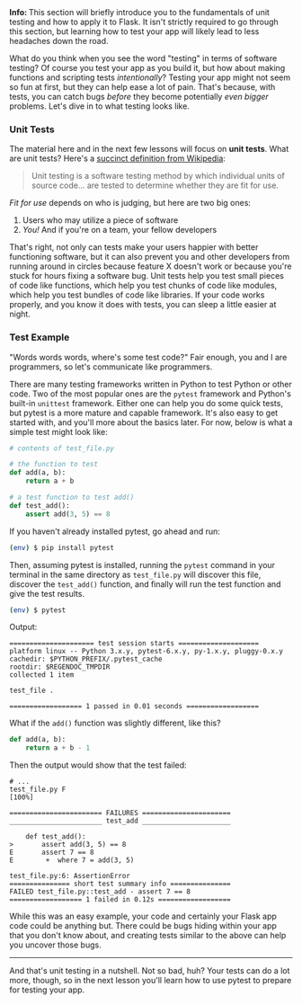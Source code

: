 <div class="alert alert-info" role="alert"><b>Info: </b>This section will briefly introduce you to the fundamentals of unit testing and how to apply it to Flask. It isn't strictly required to go through this section, but learning how to test your app will likely lead to less headaches down the road.</div>

What do you think when you see the word "testing" in terms of software testing? Of course you test your app as you build it, but how about making functions and scripting tests *intentionally*? Testing your app might not seem so fun at first, but they can help ease a lot of pain. That's because, with tests, you can catch bugs *before* they become potentially *even bigger* problems. Let's dive in to what testing looks like.

### Unit Tests

The material here and in the next few lessons will focus on **unit tests**. What are unit tests? Here's a [succinct definition from Wikipedia](https://en.wikipedia.org/wiki/Unit_testing):

> Unit testing is a software testing method by which individual units of source code... are tested to determine whether they are fit for use.

*Fit for use* depends on who is judging, but here are two big ones:

1. Users who may utilize a piece of software
2. *You!* And if you're on a team, your fellow developers

That's right, not only can tests make your users happier with better functioning software, but it can also prevent you and other developers from running around in circles because feature X doesn't work or because you're stuck for hours fixing a software bug. Unit tests help you test small pieces of code like functions, which help you test chunks of code like modules, which help you test bundles of code like libraries. If your code works properly, and you know it does with tests, you can sleep a little easier at night.

### Test Example

"Words words words, where's some test code?" Fair enough, you and I are programmers, so let's communicate like programmers.

There are many testing frameworks written in Python to test Python or other code. Two of the most popular ones are the `pytest` framework and Python's built-in `unittest` framework. Either one can help you do some quick tests, but pytest is a more mature and capable framework. It's also easy to get started with, and you'll more about the basics later. For now, below is what a simple test might look like:

```python
# contents of test_file.py

# the function to test
def add(a, b):
    return a + b

# a test function to test add()
def test_add():
    assert add(3, 5) == 8
```

If you haven't already installed pytest, go ahead and run:

```bash
(env) $ pip install pytest
```

Then, assuming pytest is installed, running the `pytest` command in your terminal in the same directory as `test_file.py` will discover this file, discover the `test_add()` function, and finally will run the test function and give the test results.

```bash
(env) $ pytest
```

Output:

```
===================== test session starts ====================
platform linux -- Python 3.x.y, pytest-6.x.y, py-1.x.y, pluggy-0.x.y
cachedir: $PYTHON_PREFIX/.pytest_cache
rootdir: $REGENDOC_TMPDIR
collected 1 item

test_file .

================== 1 passed in 0.01 seconds ==================
```

What if the `add()` function was slightly different, like this?

```python
def add(a, b):
    return a + b - 1
```

Then the output would show that the test failed:

```
# ...
test_file.py F                                                     [100%]

======================= FAILURES ======================
_______________________ test_add ______________________

    def test_add():
>       assert add(3, 5) == 8
E       assert 7 == 8
E        +  where 7 = add(3, 5)

test_file.py:6: AssertionError
=============== short test summary info ===============
FAILED test_file.py::test_add - assert 7 == 8
================== 1 failed in 0.12s ==================
```

While this was an easy example, your code and certainly your Flask app code could be anything but. There could be bugs hiding within your app that you don't know about, and creating tests similar to the above can help you uncover those bugs.

___

And that's unit testing in a nutshell. Not so bad, huh? Your tests can do a lot more, though, so in the next lesson you'll learn how to use pytest to prepare for testing your app.
